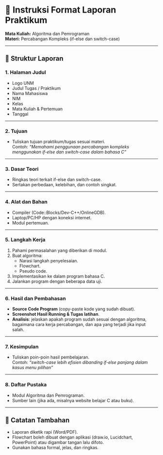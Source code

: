 # 📑 Instruksi Format Laporan Praktikum
**Mata Kuliah:** Algoritma dan Pemrograman  
**Materi:** Percabangan Kompleks (if-else dan switch-case)  

---

## 📂 Struktur Laporan

### 1. Halaman Judul
- Logo UNM
- Judul Tugas / Praktikum  
- Nama Mahasiswa  
- NIM  
- Kelas  
- Mata Kuliah & Pertemuan  
- Tanggal  

---

### 2. Tujuan
- Tuliskan tujuan praktikum/tugas sesuai materi.  
Contoh: *“Memahami penggunaan percabangan kompleks menggunakan if-else dan switch-case dalam bahasa C”*  

---

### 3. Dasar Teori
- Ringkas teori terkait if-else dan switch-case.  
- Sertakan perbedaan, kelebihan, dan contoh singkat.  

---

### 4. Alat dan Bahan
- Compiler (Code::Blocks/Dev-C++/OnlineGDB).  
- Laptop/PC/HP dengan koneksi internet.  
- Modul pertemuan.  

---

### 5. Langkah Kerja
1. Pahami permasalahan yang diberikan di modul.  
2. Buat algoritma:  
   - Narasi langkah penyelesaian.  
   - Flowchart.  
   - Pseudo code.  
3. Implementasikan ke dalam program bahasa C.  
4. Jalankan program dengan beberapa data uji.  

---

### 6. Hasil dan Pembahasan
- **Source Code Program** (copy-paste kode yang sudah dibuat).  
- **Screenshot Hasil Running & Tugas latihan**.  
- **Analisis**: jelaskan apakah program sudah sesuai dengan algoritma, bagaimana cara kerja percabangan, dan apa yang terjadi jika input salah.  

---

### 7. Kesimpulan
- Tuliskan poin-poin hasil pembelajaran.  
Contoh: *“switch-case lebih efisien dibanding if-else panjang dalam kasus menu pilihan”*  

---

### 8. Daftar Pustaka
- Modul Algoritma dan Pemrograman.  
- Sumber lain (jika ada, misalnya website belajar C atau buku).  

---

## 📌 Catatan Tambahan
- Laporan diketik rapi (Word/PDF).  
- Flowchart boleh dibuat dengan aplikasi (draw.io, Lucidchart, PowerPoint) atau digambar tangan lalu difoto.  
- Gunakan bahasa formal, jelas, dan ringkas.  
